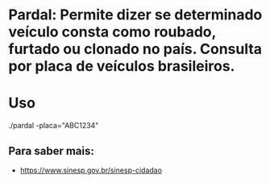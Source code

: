 # Pardal: Permite dizer se determinado veículo consta como roubado, furtado ou clonado no país. Consulta por placa de veículos brasileiros.

# Uso
  ./pardal -placa="ABC1234"

## Para saber mais:
  * https://www.sinesp.gov.br/sinesp-cidadao